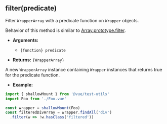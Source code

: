 ## filter(predicate)

Filter `WrapperArray` with a predicate function on `Wrapper` objects.

Behavior of this method is similar to [Array.prototype.filter](https://developer.mozilla.org/en-US/docs/Web/JavaScript/Reference/Global_Objects/Array/filter).

- **Arguments:**
  - `{function} predicate`

- **Returns:** `{WrapperArray}`

A new `WrapperArray` instance containing `Wrapper` instances that returns true for the predicate function.

- **Example:**

```js
import { shallowMount } from '@vue/test-utils'
import Foo from './Foo.vue'

const wrapper = shallowMount(Foo)
const filteredDivArray = wrapper.findAll('div')
  .filter(w => !w.hasClass('filtered'))
```
